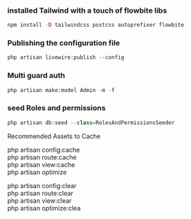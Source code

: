 ### installed Tailwind with a touch of flowbite libs

```php
npm install -D tailwindcss postcss autoprefixer flowbite
```

### Publishing the configuration file

```php
php artisan livewire:publish --config
```

### Multi guard auth

```php
php artisan make:model Admin -m -f
```

### seed Roles and permissions

```php
php artisan db:seed --class=RolesAndPermissionsSeeder
```
Recommended Assets to Cache

php artisan config:cache      
php artisan route:cache     
php artisan view:cache      
php artisan optimize 

php artisan config:clear      
php artisan route:clear     
php artisan view:clear      
php artisan optimize:clea